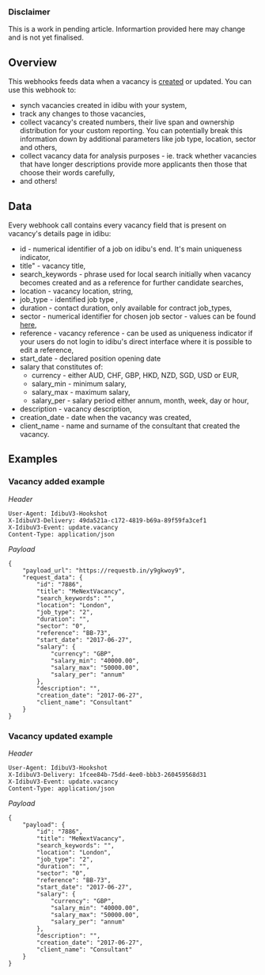 ### Disclaimer

This is a work in pending article. Informartion provided here may change and is not yet finalised.

## Overview

This webhooks feeds data when a vacancy is [created](http://v3-docs.idibu.com/article/277-adding-a-vacancy-article) or updated. You can use this webhook to:

- synch vacancies created in idibu with your system,
- track any changes to those vacancies,
- collect vacancy's created numbers, their live span and ownership distribution for your custom reporting. You can potentially break this information down by additional parameters like job type, location, sector and others,
- collect vacancy data for analysis purposes - ie. track whether vacancies that have longer descriptions provide more applicants then those that choose their words carefully,
- and others!

## Data

Every webhook call contains every vacancy field that is present on vacancy's details page in idibu:

- id - numerical identifier of a job on idibu's end. It's main uniqueness indicator,
- title" - vacancy title,
- search_keywords - phrase used for local search initially when vacancy becomes created and as a reference for further candidate searches,
- location - vacancy location, string,
- job_type - identified job type ,
- duration - contact duration, only available for contract job_types,
- sector - numerical identifier for chosen job sector - values can be found [here](http://www.idibu.com/images/stories/Portal_logos/idibu_sector_list.xls), 
- reference - vacancy reference - can be used as uniqueness indicator if your users do not login to idibu's direct interface where it is possible to edit a reference,
- start_date - declared position opening date
- salary that constitutes of:
	- currency - either AUD, CHF, GBP, HKD, NZD, SGD, USD or EUR,
	- salary_min - minimum salary,
	- salary_max - maximum salary,
	- salary_per - salary period either annum, month, week, day or hour,
- description - vacancy description,
- creation_date - date when the vacancy was created,
- client_name - name and surname of the consultant that created the vacancy.


## Examples

### Vacancy added example

*Header*

```
User-Agent: IdibuV3-Hookshot
X-IdibuV3-Delivery: 49da521a-c172-4819-b69a-89f59fa3cef1
X-IdibuV3-Event: update.vacancy
Content-Type: application/json
```

*Payload*
```
{
	"payload_url": "https://requestb.in/y9gkwoy9",
	"request_data": {
		"id": "7886",
		"title": "MeNextVacancy",
		"search_keywords": "",
		"location": "London",
		"job_type": "2",
		"duration": "",
		"sector": "0",
		"reference": "BB-73",
		"start_date": "2017-06-27",
		"salary": {
			"currency": "GBP",
			"salary_min": "40000.00",
			"salary_max": "50000.00",
			"salary_per": "annum"
		},
		"description": "",
		"creation_date": "2017-06-27",
		"client_name": "Consultant"
	}
}
```

### Vacancy updated example

*Header*

```
User-Agent: IdibuV3-Hookshot
X-IdibuV3-Delivery: 1fcee84b-75dd-4ee0-bbb3-260459568d31
X-IdibuV3-Event: update.vacancy
Content-Type: application/json
```

*Payload*
```
{
	"payload": {
		"id": "7886",
		"title": "MeNextVacancy",
		"search_keywords": "",
		"location": "London",
		"job_type": "2",
		"duration": "",
		"sector": "0",
		"reference": "BB-73",
		"start_date": "2017-06-27",
		"salary": {
			"currency": "GBP",
			"salary_min": "40000.00",
			"salary_max": "50000.00",
			"salary_per": "annum"
		},
		"description": "",
		"creation_date": "2017-06-27",
		"client_name": "Consultant"
	}
}
```
